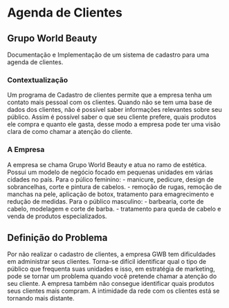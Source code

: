 # Agenda de Clientes
## Grupo World Beauty
Documentação e Implementação de um sistema de cadastro para uma agenda de clientes.

### Contextualização
Um programa de Cadastro de clientes permite que a empresa tenha um contato mais pessoal com os clientes.
Quando não se tem uma base de dados dos clientes, não é possível saber informações relevantes sobre seu público.
Assim é possível saber o que seu cliente prefere, quais produtos ele compra e quanto ele gasta, desse modo a empresa pode ter uma visão clara de como chamar a atenção do cliente.
### A Empresa
A empresa se chama Grupo World Beauty e atua no ramo de estética.
Possui um modelo de negócio focado em pequenas unidades em várias cidades no país.
Para o púlico feminino:
	 - manicure, pedicure, design de sobrancelhas, corte e pintura de cabelos.
	 - remoção de rugas, remoção de manchas na pele, aplicação de botox, tratamento para emagrecimento e redução de medidas.
Para o público masculino:
	 - barbearia, corte de cabelo, modelagem e corte de barba.
	 - tratamento para queda de cabelo e venda de produtos especializados.

## Definição do Problema
Por não realizar o cadastro de clientes, a empresa GWB tem dificuldades em administrar seus clientes.
Torna-se difícil identificar qual o tipo de público que frequenta suas unidades e isso, em estratégia de marketing, pode se tornar um problema quando você pretende chamar a atenção do seu cliente.
A empresa também não consegue identificar quais produtos seus clientes mais compram.
A intimidade da rede com os clientes está se tornando mais distante.
